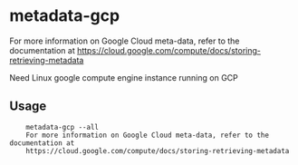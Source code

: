 # metadata-gcp

For more information on Google Cloud meta-data, refer to the documentation at
https://cloud.google.com/compute/docs/storing-retrieving-metadata

Need Linux google compute engine instance running on GCP

## Usage
```
    metadata-gcp --all
    For more information on Google Cloud meta-data, refer to the documentation at
    https://cloud.google.com/compute/docs/storing-retrieving-metadata
